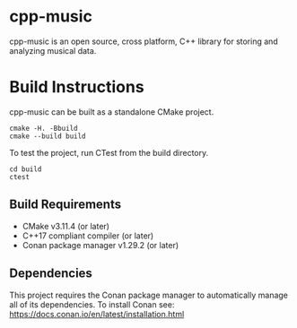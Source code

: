 # cpp-music

cpp-music is an open source, cross platform, C++ library for storing and analyzing musical data.

# Build Instructions

cpp-music can be built as a standalone CMake project.

    cmake -H. -Bbuild
    cmake --build build

To test the project, run CTest from the build directory.

    cd build
    ctest

## Build Requirements

* CMake v3.11.4 (or later)
* C++17 compliant compiler (or later)
* Conan package manager v1.29.2 (or later)

## Dependencies

This project requires the Conan package manager to automatically manage all of its dependencies. To
install Conan see: https://docs.conan.io/en/latest/installation.html
